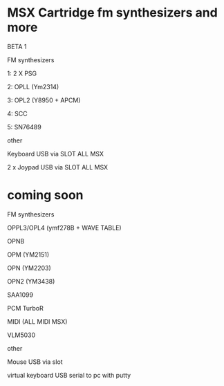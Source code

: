 # MSX Cartridge fm synthesizers and more

BETA 1

FM synthesizers

  1: 2 X PSG 

  2: OPLL (Ym2314)
  
  3: OPL2 (Y8950 + APCM)
  
  4: SCC
  
  5: SN76489

other

Keyboard USB via SLOT ALL MSX

2 x Joypad USB via SLOT ALL MSX

# coming soon

FM synthesizers

OPPL3/OPL4 (ymf278B + WAVE TABLE)

OPNB

OPM  (YM2151)

OPN  (YM2203) 

OPN2 (YM3438)

SAA1099

PCM TurboR

MIDI (ALL MIDI MSX)

VLM5030


other

Mouse USB via slot

virtual keyboard USB serial to pc with putty



 
